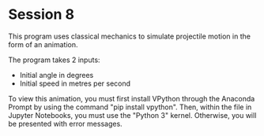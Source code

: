 # Session 8

This program uses classical mechanics to simulate projectile motion in the form of an animation.

The program takes 2 inputs:
* Initial angle in degrees
* Initial speed in metres per second

To view this animation, you must first install VPython through the Anaconda Prompt by using the command "pip install vpython". Then, within the file in Jupyter Notebooks, you must use the "Python 3" kernel. Otherwise, you will be presented with error messages.
